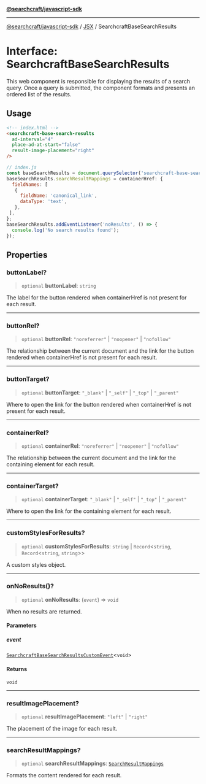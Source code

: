 [**@searchcraft/javascript-sdk**](/reference/sdk/js-vanilla/README.md)

***

[@searchcraft/javascript-sdk](/reference/sdk/js-vanilla/globals.md) / [JSX](/reference/sdk/js-vanilla/namespaces/JSX/README.md) / SearchcraftBaseSearchResults

# Interface: SearchcraftBaseSearchResults

This web component is responsible for displaying the results of a search query.
Once a query is submitted, the component formats and presents an ordered list of the results.
## Usage
```html
<!-- index.html -->
<searchcraft-base-search-results
  ad-interval="4"
  place-ad-at-start="false"
  result-image-placement="right"
/>
```
```js
// index.js
const baseSearchResults = document.querySelector('searchcraft-base-search-results');
baseSearchResults.searchResultMappings = containerHref: {
  fieldNames: [
   {
     fieldName: 'canonical_link',
     dataType: 'text',
   },
 ],
};
baseSearchResults.addEventListener('noResults', () => {
  console.log('No search results found');
});
```

## Properties

### buttonLabel?

> `optional` **buttonLabel**: `string`

The label for the button rendered when containerHref is not present for each result.

***

### buttonRel?

> `optional` **buttonRel**: `"noreferrer"` \| `"noopener"` \| `"nofollow"`

The relationship between the current document and the link for the button rendered when containerHref is not present for each result.

***

### buttonTarget?

> `optional` **buttonTarget**: `"_blank"` \| `"_self"` \| `"_top"` \| `"_parent"`

Where to open the link for the button rendered when containerHref is not present for each result.

***

### containerRel?

> `optional` **containerRel**: `"noreferrer"` \| `"noopener"` \| `"nofollow"`

The relationship between the current document and the link for the containing element for each result.

***

### containerTarget?

> `optional` **containerTarget**: `"_blank"` \| `"_self"` \| `"_top"` \| `"_parent"`

Where to open the link for the containing element for each result.

***

### customStylesForResults?

> `optional` **customStylesForResults**: `string` \| `Record`\<`string`, `Record`\<`string`, `string`\>\>

A custom styles object.

***

### onNoResults()?

> `optional` **onNoResults**: (`event`) => `void`

When no results are returned.

#### Parameters

##### event

[`SearchcraftBaseSearchResultsCustomEvent`](/reference/sdk/js-vanilla/interfaces/SearchcraftBaseSearchResultsCustomEvent.md)\<`void`\>

#### Returns

`void`

***

### resultImagePlacement?

> `optional` **resultImagePlacement**: `"left"` \| `"right"`

The placement of the image for each result.

***

### searchResultMappings?

> `optional` **searchResultMappings**: [`SearchResultMappings`](/reference/sdk/js-vanilla/type-aliases/SearchResultMappings.md)

Formats the content rendered for each result.
